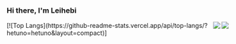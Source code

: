 ### Hi there, I'm Leihebi

<img align= "right" src= "https://github-readme-stats.vercel.app/api?username=hetuno&show_icons=true&icon_color=00CED1&text_color=EEE9E9&bg_color=1C1C1C&hide_title=true" >

<img align= "right" src= "https://github-readme-stats.vercel.app/api/top-langs/hetuno&layout=compact">
[![Top Langs](https://github-readme-stats.vercel.app/api/top-langs/?hetuno=hetuno&layout=compact)]
